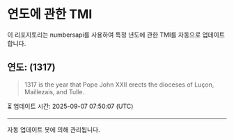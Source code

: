 
# 연도에 관한 TMI

이 리포지토리는 numbersapi를 사용하여 특정 년도에 관한 TMI를 자동으로 업데이트합니다.

## 연도: (1317)
> 1317 is the year that Pope John XXII erects the dioceses of Luçon, Maillezais, and Tulle.

⏳ 업데이트 시간: 2025-09-07 07:50:07 (UTC)

---
자동 업데이트 봇에 의해 관리됩니다.
